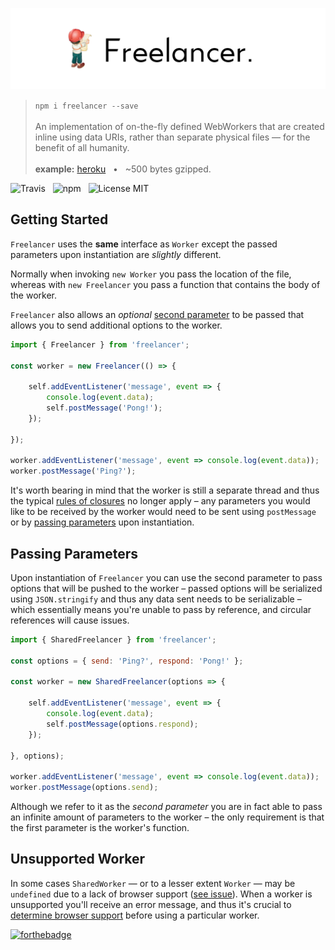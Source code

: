 ![Freelancer](media/logo.png)

> `npm i freelancer --save`<br /><br />
> An implementation of on-the-fly defined WebWorkers that are created inline using data URIs, rather than separate physical files &mdash; for the benefit of all humanity.<br /><br />
> **example:** [heroku](https://freelancer-app.herokuapp.com/) &nbsp;&nbsp;&bull;&nbsp;&nbsp; ~500 bytes gzipped.

![Travis](http://img.shields.io/travis/Wildhoney/Freelancer.svg?style=flat-square)
&nbsp;
![npm](http://img.shields.io/npm/v/freelancer.svg?style=flat-square)
&nbsp;
![License MIT](http://img.shields.io/badge/license-gpl3-lightgrey.svg?style=flat-square)

## Getting Started

`Freelancer` uses the **same** interface as `Worker` except the passed parameters upon instantiation are *slightly* different.

Normally when invoking `new Worker` you pass the location of the file, whereas with `new Freelancer` you pass a function that contains the body of the worker.

`Freelancer` also allows an *optional* [second parameter](#passing-parameters) to be passed that allows you to send additional options to the worker.

```javascript
import { Freelancer } from 'freelancer';

const worker = new Freelancer(() => {
   
    self.addEventListener('message', event => {
        console.log(event.data);
        self.postMessage('Pong!');
    });
    
});

worker.addEventListener('message', event => console.log(event.data));
worker.postMessage('Ping?');
```

It's worth bearing in mind that the worker is still a separate thread and thus the typical [rules of closures](https://developer.mozilla.org/en/docs/Web/JavaScript/Closures) no longer apply &ndash; any parameters you would like to be received by the worker would need to be sent using `postMessage` or by [passing parameters](#passing-parameters) upon instantiation.

## Passing Parameters

Upon instantiation of `Freelancer` you can use the second parameter to pass options that will be pushed to the worker &ndash; passed options will be serialized using `JSON.stringify` and thus any data sent needs to be serializable &ndash; which essentially means you're unable to pass by reference, and circular references will cause issues.

```javascript
import { SharedFreelancer } from 'freelancer';

const options = { send: 'Ping?', respond: 'Pong!' };

const worker = new SharedFreelancer(options => {
   
    self.addEventListener('message', event => {
        console.log(event.data);
        self.postMessage(options.respond);
    });
    
}, options);

worker.addEventListener('message', event => console.log(event.data));
worker.postMessage(options.send);
```

Although we refer to it as the *second parameter* you are in fact able to pass an infinite amount of parameters to the worker &ndash; the only requirement is that the first parameter is the worker's function.

## Unsupported Worker

In some cases `SharedWorker` &mdash; or to a lesser extent `Worker` &mdash; may be `undefined` due to a lack of browser support ([see issue](https://github.com/Wildhoney/Freelancer/issues/2)). When a worker is unsupported you'll receive an error message, and thus it's crucial to [determine browser support](http://caniuse.com/#feat=sharedworkers) before using a particular worker.

[![forthebadge](http://forthebadge.com/images/badges/built-with-love.svg)](http://forthebadge.com)
